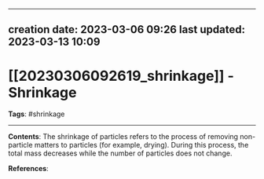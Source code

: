 
---
creation date: 2023-03-06 09:26
last updated: 2023-03-13 10:09
---
# [[20230306092619_shrinkage]] - Shrinkage

__Tags__: #shrinkage

---
__Contents__: The shrinkage of particles refers to the process of removing non-particle matters to particles (for example, drying). During this process, the total mass decreases while the number of particles does not change.

__References__:



